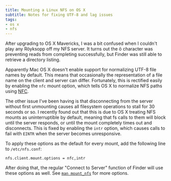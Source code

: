 ```yaml
---
title: Mounting a Linux NFS on OS X
subtitle: Notes for fixing UTF-8 and lag issues
tags:
- os x
- nfs
---
```


After upgrading to OS X Mavericks, I was a bit confused when I couldn't play
any Röyksopp off my NFS server. It turns out the ö character was preventing
reads from completing successfully, but Finder was still able to retrieve a
directory listing.

Apparently Mac OS X doesn't enable support for normalizing UTF-8 file names by
default. This means that occasionally the representation of a file name on the
client and server can differ.  Fortunately, this is rectified easily by
enabling the `nfc` mount option, which tells OS X to normalize NFS paths using
[NFC](http://en.wikipedia.org/wiki/Unicode_equivalence#Normal_forms).

The other issue I've been having is that disconnecting from the server
without first unmounting causes all filesystem operations to stall for 30
seconds or so. I recently found out that this is due to OS X treating NFS mounts
as uninterruptible by default, meaning that fs calls to them will block until
the server responds, or until the mount completely times out and disconnects.
This is fixed by enabling the `intr` option, which causes calls to fail with
`EINTR` when the server becomes unresponsive.

To apply these options as the default for every mount, add the following line to `/etc/nfs.conf`:

```
nfs.client.mount.options = nfc,intr
```
After doing that, the regular "Connect to Server" function of Finder will use these options as well.
See [`man mount_nfs`](https://developer.apple.com/library/mac/documentation/Darwin/Reference/ManPages/man8/mount_nfs.8.html) for more options.

